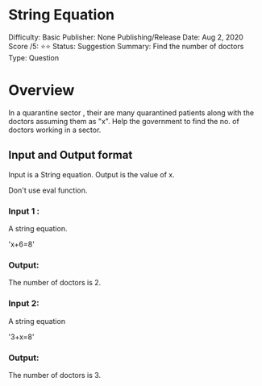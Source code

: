 # String Equation

Difficulty: Basic
Publisher: None
Publishing/Release Date: Aug 2, 2020
Score /5: ⭐️⭐️
Status: Suggestion
Summary: Find the number of doctors
Type: Question

# Overview

In a quarantine sector , their are many quarantined patients along with the doctors assuming them as "x". Help the government to find the no. of doctors working in a sector.

## Input and Output format

Input is a String equation. Output is the value of x.

Don't use eval function.

### Input 1 :

A string equation.

'x+6=8'

### Output:

The number of doctors is 2.

### Input 2:

A string equation

'3+x=8'

### Output:

The number of doctors is 3.